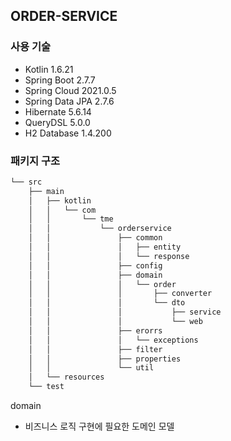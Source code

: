 ## ORDER-SERVICE

### 사용 기술
- Kotlin 1.6.21
- Spring Boot 2.7.7
- Spring Cloud 2021.0.5
- Spring Data JPA 2.7.6
- Hibernate 5.6.14
- QueryDSL 5.0.0
- H2 Database 1.4.200

### 패키지 구조
```bash
└── src
    ├── main
    │   ├── kotlin
    │   │   └── com
    │   │       └── tme
    │   │           └── orderservice
    │   │               ├── common
    │   │               │   ├── entity
    │   │               │   └── response
    │   │               ├── config
    │   │               ├── domain
    │   │               │   └── order
    │   │               │       ├── converter
    │   │               │       └── dto
    │   │               │           ├── service
    │   │               │           └── web
    │   │               ├── erorrs
    │   │               │   └── exceptions
    │   │               ├── filter
    │   │               ├── properties
    │   │               └── util
    │   └── resources
    └── test
```

domain
- 비즈니스 로직 구현에 필요한 도메인 모델